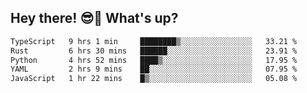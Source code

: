 ## Hey there! 😎👋 What's up?

<!--START_SECTION:waka-->

```txt
TypeScript   9 hrs 1 min     ████████▒░░░░░░░░░░░░░░░░   33.21 %
Rust         6 hrs 30 mins   ██████░░░░░░░░░░░░░░░░░░░   23.91 %
Python       4 hrs 52 mins   ████▒░░░░░░░░░░░░░░░░░░░░   17.95 %
YAML         2 hrs 9 mins    ██░░░░░░░░░░░░░░░░░░░░░░░   07.95 %
JavaScript   1 hr 22 mins    █▒░░░░░░░░░░░░░░░░░░░░░░░   05.08 %
```

<!--END_SECTION:waka-->
